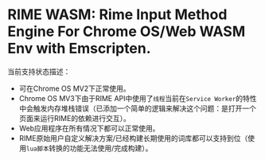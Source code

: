 <meta charset="UTF-8">

RIME WASM: Rime Input Method Engine For Chrome OS/Web WASM Env with Emscripten.
===

当前支持状态描述：
  - 可在Chrome OS MV2下正常使用。
  - Chrome OS MV3下由于RIME API中使用了`线程`当前在`Service Worker`的特性中会触发内存堆栈错误（已添加一个简单的逻辑来解决这个问题：是打开一个页面来运行RIME的依赖进行交互）。
  - Web应用程序在所有情况下都可以正常使用。
  - RIME原始用户自定义解决方案/已经构建长期使用的词库都可以支持到位（使用`lua脚本`转换的功能无法使用/完成构建）。
  


